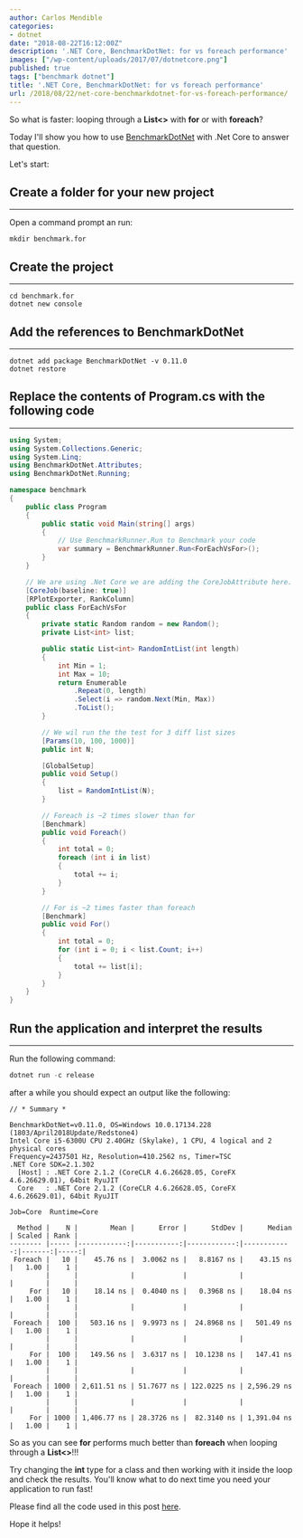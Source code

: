 ```yaml
---
author: Carlos Mendible
categories:
- dotnet
date: "2018-08-22T16:12:00Z"
description: '.NET Core, BenchmarkDotNet: for vs foreach performance'
images: ["/wp-content/uploads/2017/07/dotnetcore.png"]
published: true
tags: ["benchmark dotnet"]
title: '.NET Core, BenchmarkDotNet: for vs foreach performance'
url: /2018/08/22/net-core-benchmarkdotnet-for-vs-foreach-performance/
---
```


So what is faster: looping through a **List<>** with **for** or with **foreach**?

Today I'll show you how to use [BenchmarkDotNet](https://benchmarkdotnet.org) with .Net Core to answer that question.

Let's start:

## Create a folder for your new project
---
Open a command prompt an run:

``` shell
mkdir benchmark.for
```

## Create the project
---

``` shell
cd benchmark.for
dotnet new console
```

## Add the references to BenchmarkDotNet
---

``` shell
dotnet add package BenchmarkDotNet -v 0.11.0
dotnet restore
```

## Replace the contents of Program.cs with the following code
---

``` csharp
using System;
using System.Collections.Generic;
using System.Linq;
using BenchmarkDotNet.Attributes;
using BenchmarkDotNet.Running;

namespace benchmark
{
    public class Program
    {
        public static void Main(string[] args)
        {
            // Use BenchmarkRunner.Run to Benchmark your code
            var summary = BenchmarkRunner.Run<ForEachVsFor>();
        }
    }

    // We are using .Net Core we are adding the CoreJobAttribute here.
    [CoreJob(baseline: true)]
    [RPlotExporter, RankColumn]
    public class ForEachVsFor
    {
        private static Random random = new Random();
        private List<int> list;

        public static List<int> RandomIntList(int length)
        {
            int Min = 1;
            int Max = 10;
            return Enumerable
                .Repeat(0, length)
                .Select(i => random.Next(Min, Max))
                .ToList();
        }

        // We wil run the the test for 3 diff list sizes
        [Params(10, 100, 1000)]
        public int N;

        [GlobalSetup]
        public void Setup()
        {
            list = RandomIntList(N);
        }

        // Foreach is ~2 times slower than for
        [Benchmark]
        public void Foreach()
        {
            int total = 0;
            foreach (int i in list)
            {
                total += i;
            }
        }

        // For is ~2 times faster than foreach
        [Benchmark]
        public void For()
        {
            int total = 0;
            for (int i = 0; i < list.Count; i++)
            {
                total += list[i];
            }
        }
    }
}
```

## Run the application and interpret the results
---
Run the following command:

``` powershell
dotnet run -c release
```

after a while you should expect an output like the following:

``` shell
// * Summary *

BenchmarkDotNet=v0.11.0, OS=Windows 10.0.17134.228 (1803/April2018Update/Redstone4)
Intel Core i5-6300U CPU 2.40GHz (Skylake), 1 CPU, 4 logical and 2 physical cores
Frequency=2437501 Hz, Resolution=410.2562 ns, Timer=TSC
.NET Core SDK=2.1.302
  [Host] : .NET Core 2.1.2 (CoreCLR 4.6.26628.05, CoreFX 4.6.26629.01), 64bit RyuJIT
  Core   : .NET Core 2.1.2 (CoreCLR 4.6.26628.05, CoreFX 4.6.26629.01), 64bit RyuJIT

Job=Core  Runtime=Core

  Method |    N |        Mean |      Error |      StdDev |      Median | Scaled | Rank |
-------- |----- |------------:|-----------:|------------:|------------:|-------:|-----:|
 Foreach |   10 |    45.76 ns |  3.0062 ns |   8.8167 ns |    43.15 ns |   1.00 |    1 |
         |      |             |            |             |             |        |      |
     For |   10 |    18.14 ns |  0.4040 ns |   0.3968 ns |    18.04 ns |   1.00 |    1 |
         |      |             |            |             |             |        |      |
 Foreach |  100 |   503.16 ns |  9.9973 ns |  24.8968 ns |   501.49 ns |   1.00 |    1 |
         |      |             |            |             |             |        |      |
     For |  100 |   149.56 ns |  3.6317 ns |  10.1238 ns |   147.41 ns |   1.00 |    1 |
         |      |             |            |             |             |        |      |
 Foreach | 1000 | 2,611.51 ns | 51.7677 ns | 122.0225 ns | 2,596.29 ns |   1.00 |    1 |
         |      |             |            |             |             |        |      |
     For | 1000 | 1,406.77 ns | 28.3726 ns |  82.3140 ns | 1,391.04 ns |   1.00 |    1 |
```

So as you can see **for** performs much better than **foreach** when looping through a **List<>**!!!

Try changing the **int** type for a class and then working with it inside the loop and check the results. You'll know what to do next time you need your application to run fast!

Please find all the code used in this post [here](https://github.com/cmendible/dotnetcore.samples/tree/main/benchmarkdotnet.for).

Hope it helps!